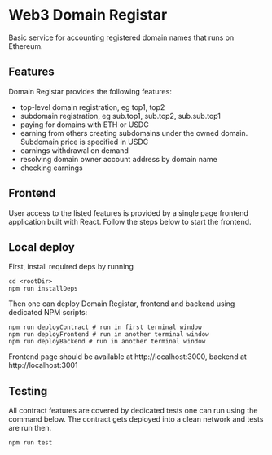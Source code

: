 # Web3 Domain Registar

Basic service for accounting registered domain names that runs on Ethereum.

## Features

Domain Registar provides the following features:
- top-level domain registration, eg top1, top2
- subdomain registration, eg sub.top1, sub.top2, sub.sub.top1
- paying for domains with ETH or USDC
- earning from others creating subdomains under the owned domain. Subdomain price is specified in USDC
- earnings withdrawal on demand
- resolving domain owner account address by domain name
- checking earnings

## Frontend

User access to the listed features is provided by a single page frontend application built with React. Follow the steps below to start the frontend.

## Local deploy

First, install required deps by running
```shell
cd <rootDir>
npm run installDeps
```
Then one can deploy Domain Registar, frontend and backend using dedicated NPM scripts:
```shell
npm run deployContract # run in first terminal window
npm run deployFrontend # run in another terminal window
npm run deployBackend # run in another terminal window
```

Frontend page should be available at http://localhost:3000, backend at http://localhost:3001 

## Testing

All contract features are covered by dedicated tests one can run using the command below. The contract gets deployed into a clean network and tests are run then.

```shell
npm run test
```
